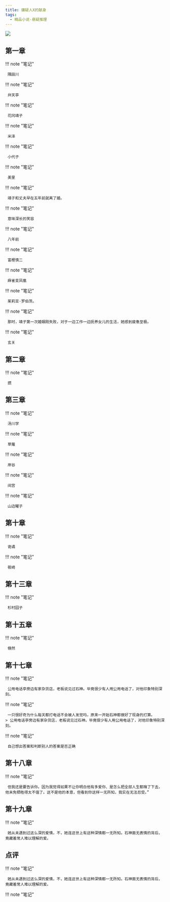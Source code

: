```yaml
---
title: 嫌疑人X的献身
tags:
  - 精品小说-悬疑推理
---
```


![](https://wfqqreader-1252317822.image.myqcloud.com/cover/110/230110/s_230110.jpg)


## 第一章




!!! note "笔记"

	 隅田川 


!!! note "笔记"

	 弁天亭 


!!! note "笔记"

	 花冈靖子 


!!! note "笔记"

	 米泽 


!!! note "笔记"

	 小代子 


!!! note "笔记"

	 美里 


!!! note "笔记"

	 靖子和丈夫早在五年前就离了婚。 


!!! note "笔记"

	 意味深长的笑容 


!!! note "笔记"

	 八年前 


!!! note "笔记"

	 富樫慎二 


!!! note "笔记"

	 麻雀变凤凰 


!!! note "笔记"

	 茱莉亚·罗伯茨。 


!!! note "笔记"

	 那时，靖子第一次婚姻刚失败，对于一边工作一边抚养女儿的生活，她感到疲惫至极。
 


!!! note "笔记"

	 玄关 


## 第二章




!!! note "笔记"

	 掼 


## 第三章




!!! note "笔记"

	 汤川学 


!!! note "笔记"

	 草薙 


!!! note "笔记"

	 岸谷 


!!! note "笔记"

	 间宫 


!!! note "笔记"

	 山边曜子 


## 第十章




!!! note "笔记"

	 诡谲 


!!! note "笔记"

	 筱崎 


## 第十三章




!!! note "笔记"

	 杉村园子 


## 第十五章




!!! note "笔记"

	 倏然 


## 第十七章




!!! note "笔记"

	 公用电话亭旁边有家杂货店，老板说见过石神。毕竟很少有人用公用电话了，对他印象特别深刻。 


!!! note "笔记"

	 一只很好奇为什么每天都打电话不会被人发觉吗，原来一开始石神都做好了现身的打算。 
	> 公用电话亭旁边有家杂货店，老板说见过石神。毕竟很少有人用公用电话了，对他印象特别深刻。




!!! note "笔记"

	 自己想出答案和判断别人的答案是否正确 


## 第十八章




!!! note "笔记"

	 但我还是要告诉你。因为我觉得如果不让你明白他有多爱你、是怎么把全部人生都赌了下去，他未免牺牲得太不值了。这不是他的本意，但看到你这样一无所知，我实在无法忍受。”
 


## 第十九章




!!! note "笔记"

	 她从未遇到过这么深的爱情，不，她连这世上有这种深情都一无所知。石神面无表情的背后，竟藏着常人难以理解的爱。
 


## 点评




!!! note "笔记"

	 她从未遇到过这么深的爱情，不，她连这世上有这种深情都一无所知。石神面无表情的背后，竟藏着常人难以理解的爱。
 


!!! note "笔记"

	  

